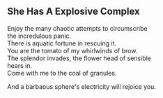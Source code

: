 She Has A Explosive Complex
---------------------------
Enjoy the many chaotic attempts to circumscribe  
the incredulous panic.  
There is aquatic fortune in rescuing it.  
You are the tomato of my whirlwinds of brow.  
The splendor invades, the flower head of sensible  
hears in.  
Come with me to the coal of granules.  
  
And a barbaous sphere's electricity will rejoice you.  
